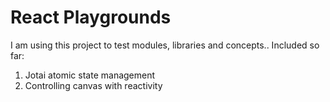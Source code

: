 # React Playgrounds

I am using this project to test modules, libraries and concepts.. Included so
far:

1. Jotai atomic state management
2. Controlling canvas with reactivity
